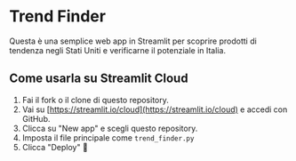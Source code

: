 # Trend Finder

Questa è una semplice web app in Streamlit per scoprire prodotti di tendenza negli Stati Uniti e verificarne il potenziale in Italia.

## Come usarla su Streamlit Cloud

1. Fai il fork o il clone di questo repository.
2. Vai su [https://streamlit.io/cloud](https://streamlit.io/cloud) e accedi con GitHub.
3. Clicca su "New app" e scegli questo repository.
4. Imposta il file principale come `trend_finder.py`
5. Clicca "Deploy" 🚀

